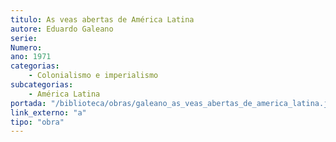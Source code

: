 ```yaml
---
titulo: As veas abertas de América Latina
autore: Eduardo Galeano
serie:
Numero:
ano: 1971
categorias:
    - Colonialismo e imperialismo
subcategorias:
    - América Latina
portada: "/biblioteca/obras/galeano_as_veas_abertas_de_america_latina.jpg" # Opcional, imaxe da portada
link_externo: "a"
tipo: "obra"
---
```

